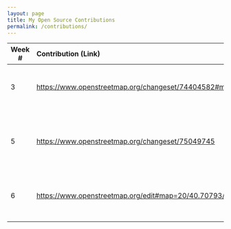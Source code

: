 ```yaml
---
layout: page
title: My Open Source Contributions
permalink: /contributions/
---
```


<!--
Type of the contribution should be "Wikipedia edit", "OpenStreet Map feature", "Project Documentation", "Project Code", "Blog Edit", etc.

The description should include a brief summary of what you did.

Replace the first row below with your contribution.

-->





| Week #       | Contribution (Link)  | Type  | Description |
|---|:---|:---|:---|
|  3   |  https://www.openstreetmap.org/changeset/74404582#map=19/40.71764/-73.68991 | OpenStreet Map Edit | Added the name and address of a public high school     |
|  5   | https://www.openstreetmap.org/changeset/75049745  | OpenStreet Map Edit  | Added the name, address and hours of operation of a supermarket    |
|  6  | https://www.openstreetmap.org/edit#map=20/40.70793/-73.69008  | OpenStreet Map Edit | Added details about an italian restaurant  |
|     |     |     |      |
